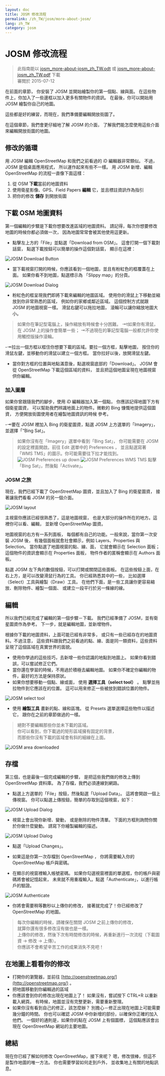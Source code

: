 ```yaml
---
layout: doc
title: JOSM 修改流程
permalink: /zh_TW/josm/more-about-josm/
lang: zh_TW
category: josm
---
```


JOSM 修改流程
========================

> 此指南能以 [josm_more-about-josm_zh_TW.odt](/files/josm_more-about-josm_zh_TW.odt) 或 [josm_more-about-josm_zh_TW.pdf](/files/josm_more-about-josm_zh_TW.pdf) 下載  
> 審閲於 2015-07-12  

在前面的章節，
你安裝了 JOSM 並開始繪製你的第一個點、線與面。
在這些物件上，你加入了一些邊框以加入更多有關物件的資訊。
在最後，你可以開始用 JOSM 繪製你自己的地圖。

這些都是好的練習，而現在，我們準備要編輯開放街圖了。

在這個章節，我們會更仔細地了解 JOSM 的介面，
了解我們能怎麼使用這些介面來編輯開放街圖的地圖。

修改的循環
---------------------
用 JOSM 編輯 OpenStreetMap 和我們之前看過的 iD 編輯器非常類似。
不過， JOSM 是個桌面應用程式，
所以運作起來有些不一樣。
用 JOSM 新增、編輯 OpenStreetMap 的流程一直像下面這樣：

1. 從 OSM **下載**當前的地圖資料
2. 使用衛星影像、GPS、Field Papers **編輯** 它，並且標註資訊作為指引
3. 把你的修改 **儲存** 到開放街圖

下載 OSM 地圖資料
--------------------
第一個編輯的步驟是下載你想要改進區域的地圖資料。
請記得，每次你想要修改地圖的時候你都必須做一次，
因為地圖常常會被其他使用這更新。

- 點擊左上方的「File」並點選「Download from OSM」。
    這會打開一個下載對話窗，
    點選下載按鈕可以簡單的操作這個對話窗，
    顯示在這裡：

![JOSM Download Button][]

- 當下載視窗打開的時候，你應該看到一個地圖，並且有粉紅色的框覆蓋在上面。
    如果你看不到地圖，點選標示為
    「Slippy map」的分頁。

![JOSM Download Dialog][]

- 粉紅色的框呈現我們即將下載來編輯的地圖區域。
    使用你的滑鼠上下移動並縮放到你非常熟悉的區域，
    例如你的家鄉或鄰近區域。
    這個控制方式就跟 JOSM 的地圖視窗一樣。
    滑鼠右鍵可以拖拉地圖，
    滾輪可以讓你縮放地圖大小。

> 如果你在筆記型電腦上，操作縮放有時候會十分困難。
>⇥t如果你有滑鼠，在 JOSM 上的操作會簡單一些；
>⇥不過現在的筆記型電腦一般都允許你使用觸控版操作滾輪。

-⇥拉出一個方框以框住你想要下載的區域。要拉一個方框，點擊地圖，
    按住你的滑鼠左鍵，並移動你的滑鼠以建立一個方框。
    當你拉好以後，放開滑鼠左鍵。
- 當你對方框的位置與地點滿意後，點選視窗底部的「Download」。
    JOSM 會從 OpenStreetMap 下載這個區域的資料，
    並且把這個地圖呈現在地圖視窗
    供你編輯。

### 加入圖層
如果你曾跟隨我們的腳步，使用 iD 編輯器加入第一個點，
你應該記得地圖下方有個衛星圖資，
可以幫助我們辨識地面上的物件。微軟的 Bing 慷慨地提供這個圖資，
方便開放街圖使用者在繪製地圖資訊的時候
參考。

-⇥要在 JOSM 裡加入 Bing 的衛星圖資，點選 JOSM 上方選單的「Imagery」，
    並選擇「“Bing Sat」。

> 如果你沒有在「Imagery」選單中看到「Bing Sat」，
> 你可能需要在 JOSM 的設定裡面開啟。前往 Edit 選單中的 Preferences ，
> 並且點選寫著「WMS TMS」的圖示。你可能需要往下拉才能找到。
> ![JOSM Preferences up down][]
> ![JOSM Preferences WMS TMS][]
> 點擊「Bing Sat」，然後點「Activate」。


### JOSM 之旅
現在，我們已經下載了 OpenStreetMap 圖資，並且加入了 Bing 的衛星圖資，
接著讓我們看看 JOSM 的另一個介面。

![JOSM layout][]

主視窗你應該已經很熟悉了，這是地圖視窗， 
也是大部分的操作所在的地方。這裡你可以看、編輯，
並新增 OpenStreetMap 圖資。

地圖視窗的右方有一系列面板，
每個都有自己的功能。一般來說，當你第一次安裝 JOSM 後，
有幾個面板就愈社會顯示，例如 Layers、Properties 與 Selection。
當你點選了地圖視窗的點、線、面，
它就會顯示在 Selection 面板；
這個物件的資訊會顯示在 Properties 面板，
物件作者的匿稱會顯示在 Authors 面板。

點選 JOSM 左下角的數個按鈕，可以打開或關閉這些面板。
在這些按鈕上面，在右上方，是可以改變滑鼠行為的工具。
你已經熟悉其中的一些，
比如選擇（Select）工具與繪製（Draw）工具。
在他們下面，是一些工具讓你更容易縮放、刪除物件、繪製一個面、
或建立一段平行於另一條線的線。


編輯
----
所以我們已經完成了編輯的第一個步驟－下載。
我們已經準備了 JOSM，並有衛星圖資作為參考。
下一步，就是編輯地圖，並新增物件。

根據你下載的地圖資料，上面可能已經有非常多，
或只有一些已經存在的地圖資料。不過注意，
這些資料跟我們之前看過的點、線、面是同一類資料，這些資料呈現了這個區域在真實世界的面貌。

- 使用你學過的這些技巧，去新增一些你認識的地點到地圖上。
	如果你看到錯誤，可以嘗試修正它們。
- 當你還在學習的時候，不用過於積極去編輯地圖。
	如果你不確定你編輯的物件，最好的方法是保持原狀。
- 如果你想要移動一個點、線或面，
    使用 **選擇工具（select tool）** 。
    點擊並拖拉物件到它應該在的位置。
    這可以用來修正一些被放到錯誤位置的物件。

![JOSM select tool][]

- 使用 **繪製工具** 畫新的點、線和區塊。
    從 Presets 選單選擇這些物件以描述它，
    跟你在之前的章節做過的一樣。 

> 絕對不要編輯那些你並未下載的區域。  
你可以看到，你下載過的矩形區域擁有固定的背景，  
而那些你沒有下載的區域會有斜的細線在上面。  

![JOSM area downloaded][]

存檔
--------------
第三個，也是最後一個完成編輯的步驟，
是把這些我們做的修改上傳到 OpenStreetMap 資料庫。
為了存檔，我們必須連線到網路。

- 點選上方選單的「File」按鈕，然後點選「Upload Data」。
    這將會開啟一個上傳視窗。
    你可以點選上傳按鈕，簡單的存取到這個視窗，如下：

![JOSM Upload Dialog][]

- 視窗上會出現你新增、變動，
    或是刪除的物件清單。
    下面的方框則詢問你關於你做什麼變動。
    請寫下你繪製編輯的描述。

![JOSM Upload Dialog][]

- 點選「Upload Changes」。

- 如果這是你第一次存檔到 OpenStreetMap ，
    你將需要輸入你的 OpenStreetMap 帳戶與密碼。
- 在顯示的視窗裡輸入帳號密碼。
    如果你勾選視窗裡面的單選框，你的帳戶與密碼將會被記憶起來，
    未來就不用重複輸入。點選「Authenticate」，以進行帳戶的驗證。

![JOSM Authenticate][]

- 你將會需要稍等數秒以上傳你的修改，
    接著就完成了！你已經修改了 OpenStreetMap 的地圖。

> 每次你編輯的時候，請確保在關閉 JOSM 之前上傳你的修改，  
> 就算你還有很多修改沒有做也是一樣。  
> 上傳你的修改，然後下次有時間修改的時候，再重新進行一次流程（下載圖資 → 修改 → 上傳）。  
> 你應該不會希望辛苦工作的成果消失不見吧！

在地圖上看看你的修改
---------------------------
- 打開你的瀏覽器，並前往 [http://openstreetmap.org/](http://openstreetmap.org/) 。
- 把地圖移動到你編輯過的區域
- 你應該會到你的修改出現在地圖上了！
    如果沒有，嘗試按下 CTRL+R 以重新載入網頁。
    有時候，地圖並沒有完整更新，需要重新整理。
- 如果你沒有看到自己的修正，該怎麼辦？
    別擔心－修正出現在地圖上可能需要幾分鐘的時間。
    你也可以確認 JOSM 中你新增的部份，以確保你正確的加入他們。
    一個好的通則是，如果你的點在 JOSM 上有個圖標，
    這個點應該會出現在 OpenStreetMap 網站的主要地圖。

總結
-------
現在你已經了解如何修改 OpenStreetMap，接下來呢？
嗯，修改很棒，但這不是製作地圖的唯一方法。
你也需要學習如何走到戶外，
並收集地上有關的地點訊息。


[JOSM Download Button]: /images/josm/josm_download-button.png
[JOSM Download Dialog]: /images/josm/josm_download-dialog.png
[JOSM Preferences up down]: /images/josm/josm_preferences-up-down.png
[JOSM Preferences WMS TMS]: /images/josm/josm_preferences-wms-tms.png
[JOSM layout]: /images/josm/josm_layout.png
[JOSM select tool]: /images/josm/josm_select-tool.png
[JOSM area downloaded]: /images/josm/josm_area-downloaded.png
[JOSM Upload Button]: /images/josm/josm_upload-button.png
[JOSM Upload Dialog]: /images/josm/josm_upload-dialog.png
[JOSM Authenticate]: /images/josm/josm_authenticate.png